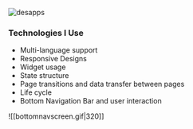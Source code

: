 
![desapps](https://github.com/faruktinaz/flutter-voyage/assets/114104599/d3a483c3-02f0-4ac3-8111-d2c2e0b40ba1)


### Technologies I Use
- Multi-language support
- Responsive Designs
- Widget usage
- State structure
- Page transitions and data transfer between pages
- Life cycle
- Bottom Navigation Bar and user interaction

![[bottomnavscreen.gif|320]]
